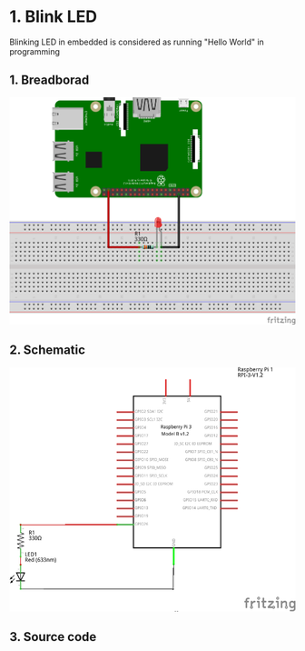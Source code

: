 # 1. Blink LED 

Blinking LED in embedded is considered as running "Hello World" in programming

## 1. Breadborad

![Breadboard](Wiring/1-blink-LED-bb.png)

## 2. Schematic

![Schematic](Wiring/1-blink-LED_schem.png)

## 3. Source code



